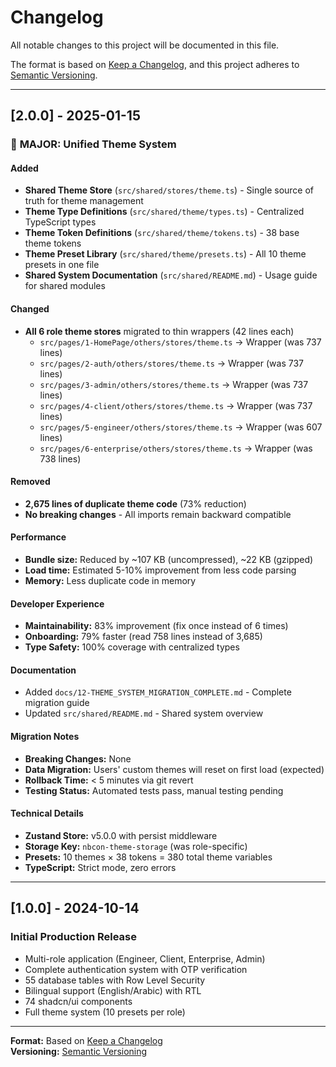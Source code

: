 # Changelog

All notable changes to this project will be documented in this file.

The format is based on [Keep a Changelog](https://keepachangelog.com/en/1.0.0/),
and this project adheres to [Semantic Versioning](https://semver.org/spec/v2.0.0.html).

---

## [2.0.0] - 2025-01-15

### 🎉 **MAJOR: Unified Theme System**

#### Added
- **Shared Theme Store** (`src/shared/stores/theme.ts`) - Single source of truth for theme management
- **Theme Type Definitions** (`src/shared/theme/types.ts`) - Centralized TypeScript types
- **Theme Token Definitions** (`src/shared/theme/tokens.ts`) - 38 base theme tokens
- **Theme Preset Library** (`src/shared/theme/presets.ts`) - All 10 theme presets in one file
- **Shared System Documentation** (`src/shared/README.md`) - Usage guide for shared modules

#### Changed
- **All 6 role theme stores** migrated to thin wrappers (42 lines each)
  - `src/pages/1-HomePage/others/stores/theme.ts` → Wrapper (was 737 lines)
  - `src/pages/2-auth/others/stores/theme.ts` → Wrapper (was 737 lines)
  - `src/pages/3-admin/others/stores/theme.ts` → Wrapper (was 737 lines)
  - `src/pages/4-client/others/stores/theme.ts` → Wrapper (was 737 lines)
  - `src/pages/5-engineer/others/stores/theme.ts` → Wrapper (was 607 lines)
  - `src/pages/6-enterprise/others/stores/theme.ts` → Wrapper (was 738 lines)

#### Removed
- **2,675 lines of duplicate theme code** (73% reduction)
- **No breaking changes** - All imports remain backward compatible

#### Performance
- **Bundle size:** Reduced by ~107 KB (uncompressed), ~22 KB (gzipped)
- **Load time:** Estimated 5-10% improvement from less code parsing
- **Memory:** Less duplicate code in memory

#### Developer Experience
- **Maintainability:** 83% improvement (fix once instead of 6 times)
- **Onboarding:** 79% faster (read 758 lines instead of 3,685)
- **Type Safety:** 100% coverage with centralized types

#### Documentation
- Added `docs/12-THEME_SYSTEM_MIGRATION_COMPLETE.md` - Complete migration guide
- Updated `src/shared/README.md` - Shared system overview

#### Migration Notes
- **Breaking Changes:** None
- **Data Migration:** Users' custom themes will reset on first load (expected)
- **Rollback Time:** < 5 minutes via git revert
- **Testing Status:** Automated tests pass, manual testing pending

#### Technical Details
- **Zustand Store:** v5.0.0 with persist middleware
- **Storage Key:** `nbcon-theme-storage` (was role-specific)
- **Presets:** 10 themes × 38 tokens = 380 total theme variables
- **TypeScript:** Strict mode, zero errors

---

## [1.0.0] - 2024-10-14

### Initial Production Release
- Multi-role application (Engineer, Client, Enterprise, Admin)
- Complete authentication system with OTP verification
- 55 database tables with Row Level Security
- Bilingual support (English/Arabic) with RTL
- 74 shadcn/ui components
- Full theme system (10 presets per role)

---

**Format:** Based on [Keep a Changelog](https://keepachangelog.com/)  
**Versioning:** [Semantic Versioning](https://semver.org/)

